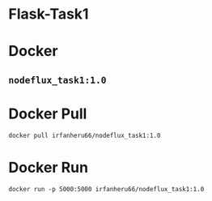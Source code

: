 # Flask-Task1

# Docker
## `nodeflux_task1:1.0`

# Docker Pull
```
docker pull irfanheru66/nodeflux_task1:1.0
```
# Docker Run
```
docker run -p 5000:5000 irfanheru66/nodeflux_task1:1.0
```